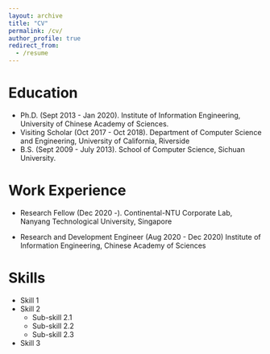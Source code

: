 ```yaml
---
layout: archive
title: "CV"
permalink: /cv/
author_profile: true
redirect_from:
  - /resume
---
```


Education
======
* Ph.D. (Sept 2013 - Jan 2020). Institute of Information Engineering, University of Chinese Academy of Sciences.
* Visiting Scholar (Oct 2017 - Oct 2018). Department of Computer Science and Engineering, University of California, Riverside 
* B.S. (Sept 2009 - July 2013). School of Computer Science, Sichuan University.

Work Experience
======
* Research Fellow (Dec 2020 -). Continental-NTU Corporate Lab, Nanyang Technological University, Singapore

* Research and Development Engineer (Aug 2020 - Dec 2020) Institute of Information Engineering, Chinese Academy of Sciences
 
Skills
======
* Skill 1
* Skill 2
  * Sub-skill 2.1
  * Sub-skill 2.2
  * Sub-skill 2.3
* Skill 3